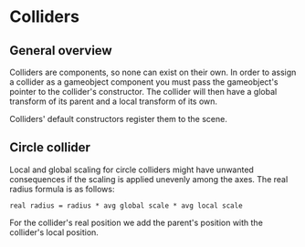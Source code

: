 # Colliders

## General overview

Colliders are components, so none can exist on their own.
In order to assign a collider as a gameobject component you must
pass the gameobject's pointer to the collider's constructor.
The collider will then have a global transform of its parent
and a local transform of its own.

Colliders' default constructors register them to the scene.

## Circle collider

Local and global scaling for circle colliders might have unwanted
consequences if the scaling is applied unevenly among the axes.
The real radius formula is as follows:

```
real radius = radius * avg global scale * avg local scale
```

For the collider's real position we add the parent's position with the
collider's local position.